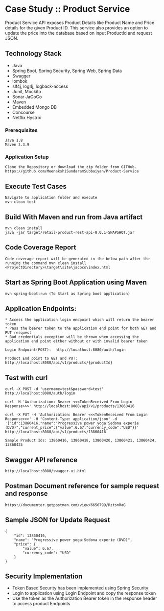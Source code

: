 # Case Study :: Product Service

Product Service API exposes Product Details like Product Name and Price details for the given Product ID. This service also provides an option to update
the price into the database based on input ProductId and request JSON.

## Technology Stack

* Java
* Spring Boot, Spring Security, Spring Web, Spring Data
* Swagger
* lombok
* slf4j, log4j, logback-access
* Junit, Mockito
* Sonar JaCoCo
* Maven
* Embedded Mongo DB
* Concourse
* Netflix Hystrix 
 
### Prerequisites

```
Java 1.8
Maven 3.3.9
```

### Application Setup

```
Clone the Repository or download the zip folder from GITHub. https://github.com/MeenakshiSundaramSubbaiyan/Product-Service
```

## Execute Test Cases

```
Navigate to application folder and execute 
mvn clean test
```

## Build With Maven and run from Java artifact

```
mvn clean install
java -jar target/retail-product-rest-api-0.0.1-SNAPSHOT.jar
```

## Code Coverage Report

```
Code coverage report will be generated in the below path after the running the command mvn clean install
<ProjectDirectory>\target\site\jacoco\index.html
```


## Start as Spring Boot Application using Maven

```
mvn spring-boot:run (To Start as Spring boot application)
```

## Application Endpoints:

```
* Access the application login endpoint which will return the bearer token
* Pass the bearer token to the application end point for both GET and PUT resquest
* Bad credentials exception will be thrown when accessing the application end point either without or with invalid bearer token

Login Endpoint(POST):  http://localhost:8080/auth/login

Product End point to GET and PUT: http://localhost:8080/api/v1/products/{productId}
```

## Test with curl

```
curl -X POST -d 'username=test&password=test' http://localhost:8080/auth/login

curl -H 'Authorization: Bearer <<<TokenReceived From Login Response>>>' http://localhost:8080/api/v1/products/13860416

curl -X PUT -H 'Authorization: Bearer <<<TokenReceived From Login Response>>>' -H 'Content-Type: application/json' -d '{"id":13860416,"name":"Progressive power yoga:Sedona experie (DVD)","current_price":{"value":6.67,"currency_code":"USD"}}' http://localhost:8080/api/v1/products/13860416

Sample Product Ids: 13860416, 13860418, 13860420, 13860421, 13860424, 13860425
```

## Swagger API reference
```
http://localhost:8080/swagger-ui.html
```
## Postman Document reference for sample request and response
```
https://documenter.getpostman.com/view/6656799/RztsnRaG
```

## Sample JSON for Update Request
```
{
    "id": 13860416,
    "name": "Progressive power yoga:Sedona experie (DVD)",
    "price": {
        "value": 6.67,
        "currency_code": "USD"
    }
}
```

## Security Implementation

* Token Based Security has been implemented using Spring Security
* Login to application using Login Endpoint and copy the response token
* Use the token as the Authorization Bearer token in the response header to access product Endpoints


